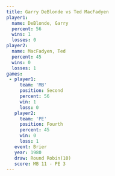 ```yaml
---
title: Garry DeBlonde vs Ted MacFadyen
player1:               
  name: DeBlonde, Garry
  percent: 56          
  wins: 1              
  losses: 0            
player2:               
  name: MacFadyen, Ted 
  percent: 45          
  wins: 0              
  losses: 1            
games:
 - player1:          
     team: 'MB'      
     position: Second
     percent: 56     
     win: 1          
     loss: 0         
   player2:          
     team: 'PE'      
     position: Fourth
     percent: 45     
     win: 0          
     loss: 1         
   event: Brier         
   year: 1980           
   draw: Round Robin(10)
   score: MB 11 - PE 3  
---
```

